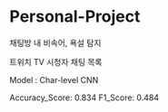 # Personal-Project
채팅방 내 비속어, 욕설 탐지

트위치 TV 시청자 채팅 목록

Model : Char-level CNN

Accuracy_Score: 0.834
F1_Score: 0.484
